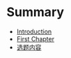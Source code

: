 # Summary

* [Introduction](README.md)
* [First Chapter](chapter1.md)
* [选题内容](xuan_ti_nei_rong.md)


